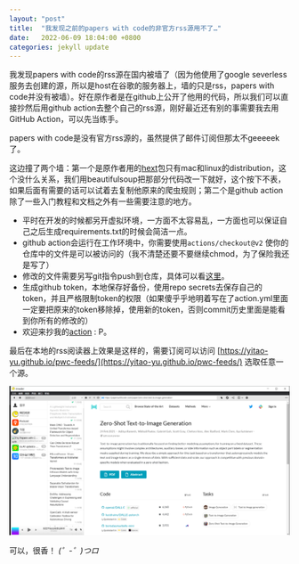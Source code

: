 ```yaml
---
layout: "post"
title:  "我发现之前的papers with code的非官方rss源用不了…"
date:   2022-06-09 18:04:00 +0800
categories: jekyll update
---
```


我发现papers with code的rss源在国内被墙了（因为他使用了google severless服务去创建的源，所以是host在谷歌的服务器上，墙的只是rss，papers with code并没有被墙）。好在原作者是在github上公开了他用的代码，所以我们可以直接抄然后用github action去整个自己的rss源，刚好最近还有别的事需要我去用GitHub Action，可以先当练手。

papers with code是没有官方rss源的，虽然提供了邮件订阅但那太不geeeeek了。

这边撞了两个墙：第一个是原作者用的[hext](https://pypi.org/project/hext/)包只有mac和linux的distribution，这个没什么关系，我们用beautifulsoup把那部分代码改一下就好，这个按下不表，如果后面有需要的话可以试着去复制他原来的爬虫规则；第二个是github action除了一些入门教程和文档之外有一些需要注意的地方。

- 平时在开发的时候都另开虚拟环境，一方面不太容易乱，一方面也可以保证自己之后生成requirements.txt的时候会简洁一点。
- github action会运行在工作环境中，你需要使用`actions/checkout@v2` 使你的仓库中的文件是可以被访问的（我不清楚还要不要继续chmod，为了保险我还是写了）
- 修改的文件需要另写git指令push到仓库，具体可以看[这里](https://github.community/t/possible-to-commit-files-after-workflow-runs/17824)。
- 生成github token，本地保存好备份，使用repo secrets去保存自己的token，并且严格限制token的权限（如果傻乎乎地明着写在了action.yml里面一定要把原来的token移除掉，使用新的token，否则commit历史里面是能看到你所有的修改的）
- 欢迎来抄我的[action](https://github.com/yitao-yu/pwc-feeds/blob/master/.github/workflows/action.yml) : P。

最后在本地的rss阅读器上效果是这样的，需要订阅可以访问 [https://yitao-yu.github.io/pwc-feeds/](https://yitao-yu.github.io/pwc-feeds/) 选取任意一个源。

![rss_reader.png](https://github.com/yitao-yu/taoblog/blob/main/_posts/data/rss_pic.png)

可以，很香！ *(゜-゜)つロ*
